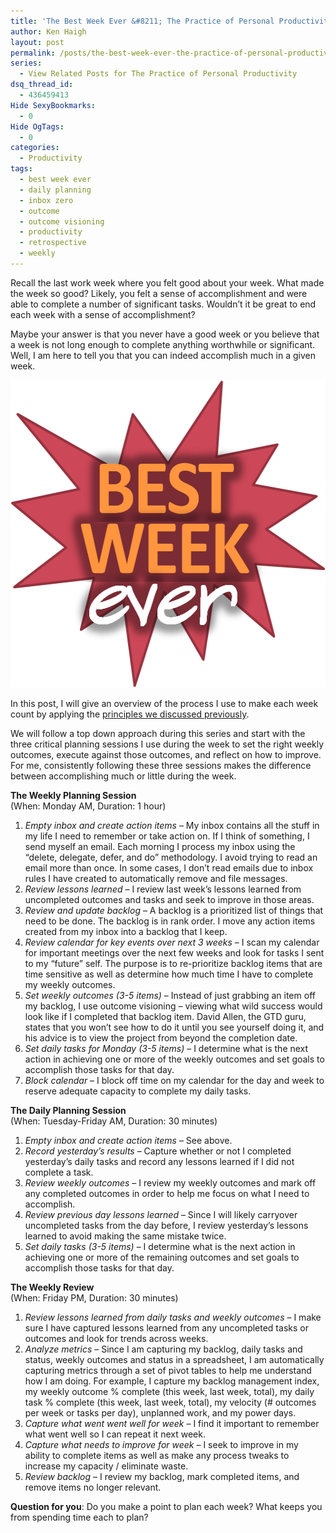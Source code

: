 ```yaml
---
title: 'The Best Week Ever &#8211; The Practice of Personal Productivity'
author: Ken Haigh
layout: post
permalink: /posts/the-best-week-ever-the-practice-of-personal-productivity/
series:
  - View Related Posts for The Practice of Personal Productivity
dsq_thread_id:
  - 436459413
Hide SexyBookmarks:
  - 0
Hide OgTags:
  - 0
categories:
  - Productivity
tags:
  - best week ever
  - daily planning
  - inbox zero
  - outcome
  - outcome visioning
  - productivity
  - retrospective
  - weekly
---
```

Recall the last work week where you felt good about your week. What made the week so good? Likely, you felt a sense of accomplishment and were able to complete a number of significant tasks. Wouldn&#8217;t it be great to end each week with a sense of accomplishment?

Maybe your answer is that you never have a good week or you believe that a week is not long enough to complete anything worthwhile or significant. Well, I am here to tell you that you can indeed accomplish much in a given week.

<img src="/wp-content/uploads/2011/10/bestweekever.png" alt="The Best Week Ever" title="bestweekever" width="536" height="492" class="alignnone size-full wp-image-510" style="background-color:#263248;" /> 

In this post, I will give an overview of the process I use to make each week count by applying the [principles we discussed previously][2].  

<!--more-->

  
We will follow a top down approach during this series and start with the three critical planning sessions I use during the week to set the right weekly outcomes, execute against those outcomes, and reflect on how to improve. For me, consistently following these three sessions makes the difference between accomplishing much or little during the week.

**The Weekly Planning Session**  
(When: Monday AM, Duration: 1 hour)

1.  *Empty inbox and create action items* &#8211; My inbox contains all the stuff in my life I need to remember or take action on. If I think of something, I send myself an email. Each morning I process my inbox using the &#8220;delete, delegate, defer, and do&#8221; methodology. I avoid trying to read an email more than once. In some cases, I don&#8217;t read emails due to inbox rules I have created to automatically remove and file messages.
2.  *Review lessons learned* &#8211; I review last week&#8217;s lessons learned from uncompleted outcomes and tasks and seek to improve in those areas.
3.  *Review and update backlog* &#8211; A backlog is a prioritized list of things that need to be done. The backlog is in rank order. I move any action items created from my inbox into a backlog that I keep.
4.  *Review calendar for key events over next 3 weeks* &#8211; I scan my calendar for important meetings over the next few weeks and look for tasks I sent to my &#8220;future&#8221; self. The purpose is to re-prioritize backlog items that are time sensitive as well as determine how much time I have to complete my weekly outcomes.
5.  *Set weekly outcomes (3-5 items)* &#8211; Instead of just grabbing an item off my backlog, I use outcome visioning &#8211; viewing what wild success would look like if I completed that backlog item. David Allen, the GTD guru, states that you won’t see how to do it until you see yourself doing it, and his advice is to view the project from beyond the completion date.
6.  *Set daily tasks for Monday (3-5 items)* &#8211; I determine what is the next action in achieving one or more of the weekly outcomes and set goals to accomplish those tasks for that day.
7.  *Block calendar* &#8211; I block off time on my calendar for the day and week to reserve adequate capacity to complete my daily tasks.

**The Daily Planning Session**  
(When: Tuesday-Friday AM, Duration: 30 minutes)

1.  *Empty inbox and create action items* &#8211; See above.
2.  *Record yesterday&#8217;s results* &#8211; Capture whether or not I completed yesterday&#8217;s daily tasks and record any lessons learned if I did not complete a task.
3.  *Review weekly outcomes* &#8211; I review my weekly outcomes and mark off any completed outcomes in order to help me focus on what I need to accomplish.
4.  *Review previous day lessons learned* &#8211; Since I will likely carryover uncompleted tasks from the day before, I review yesterday&#8217;s lessons learned to avoid making the same mistake twice.
5.  *Set daily tasks (3-5 items)* &#8211; I determine what is the next action in achieving one or more of the remaining outcomes and set goals to accomplish those tasks for that day.

**The Weekly Review**  
(When: Friday PM, Duration: 30 minutes)

1.  *Review lessons learned from daily tasks and weekly outcomes* &#8211; I make sure I have captured lessons learned from any uncompleted tasks or outcomes and look for trends across weeks.
2.  *Analyze metrics* &#8211; Since I am capturing my backlog, daily tasks and status, weekly outcomes and status in a spreadsheet, I am automatically capturing metrics through a set of pivot tables to help me understand how I am doing. For example, I capture my backlog management index, my weekly outcome % complete (this week, last week, total), my daily task % complete (this week, last week, total), my velocity (# outcomes per week or tasks per day), unplanned work, and my power days.
3.  *Capture what went went well for week* &#8211; I find it important to remember what went well so I can repeat it next week.
4.  *Capture what needs to improve for week* &#8211; I seek to improve in my ability to complete items as well as make any process tweaks to increase my capacity / eliminate waste.
5.  *Review backlog* &#8211; I review my backlog, mark completed items, and remove items no longer relevant.

**Question for you**: Do you make a point to plan each week? What keeps you from spending time each to plan?

<!-- Start Shareaholic Recommendations Automatic -->

<!-- End Shareaholic Recommendations Automatic -->

 [2]: /posts/go-to-the-movies-the-practice-of-personal-productivity/ "Go to the Movies – The Practice of Personal Productivity"
